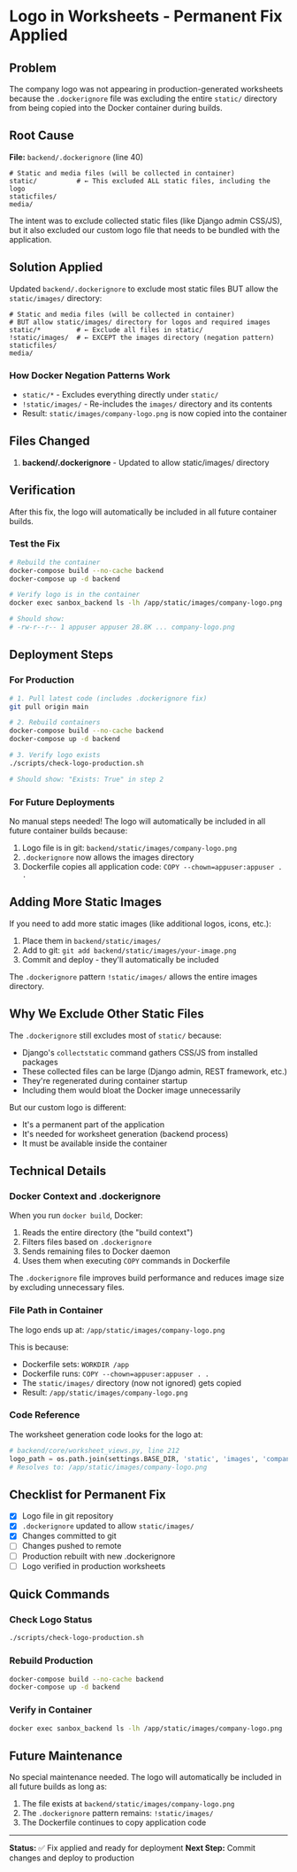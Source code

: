 # Logo in Worksheets - Permanent Fix Applied

## Problem

The company logo was not appearing in production-generated worksheets because the `.dockerignore` file was excluding the entire `static/` directory from being copied into the Docker container during builds.

## Root Cause

**File:** `backend/.dockerignore` (line 40)

```dockerignore
# Static and media files (will be collected in container)
static/          # ← This excluded ALL static files, including the logo
staticfiles/
media/
```

The intent was to exclude collected static files (like Django admin CSS/JS), but it also excluded our custom logo file that needs to be bundled with the application.

## Solution Applied

Updated `backend/.dockerignore` to exclude most static files BUT allow the `static/images/` directory:

```dockerignore
# Static and media files (will be collected in container)
# BUT allow static/images/ directory for logos and required images
static/*         # ← Exclude all files in static/
!static/images/  # ← EXCEPT the images directory (negation pattern)
staticfiles/
media/
```

### How Docker Negation Patterns Work

- `static/*` - Excludes everything directly under `static/`
- `!static/images/` - Re-includes the `images/` directory and its contents
- Result: `static/images/company-logo.png` is now copied into the container

## Files Changed

1. **backend/.dockerignore** - Updated to allow static/images/ directory

## Verification

After this fix, the logo will automatically be included in all future container builds.

### Test the Fix

```bash
# Rebuild the container
docker-compose build --no-cache backend
docker-compose up -d backend

# Verify logo is in the container
docker exec sanbox_backend ls -lh /app/static/images/company-logo.png

# Should show:
# -rw-r--r-- 1 appuser appuser 28.8K ... company-logo.png
```

## Deployment Steps

### For Production

```bash
# 1. Pull latest code (includes .dockerignore fix)
git pull origin main

# 2. Rebuild containers
docker-compose build --no-cache backend
docker-compose up -d backend

# 3. Verify logo exists
./scripts/check-logo-production.sh

# Should show: "Exists: True" in step 2
```

### For Future Deployments

No manual steps needed! The logo will automatically be included in all future container builds because:

1. Logo file is in git: `backend/static/images/company-logo.png`
2. `.dockerignore` now allows the images directory
3. Dockerfile copies all application code: `COPY --chown=appuser:appuser . .`

## Adding More Static Images

If you need to add more static images (like additional logos, icons, etc.):

1. Place them in `backend/static/images/`
2. Add to git: `git add backend/static/images/your-image.png`
3. Commit and deploy - they'll automatically be included

The `.dockerignore` pattern `!static/images/` allows the entire images directory.

## Why We Exclude Other Static Files

The `.dockerignore` still excludes most of `static/` because:

- Django's `collectstatic` command gathers CSS/JS from installed packages
- These collected files can be large (Django admin, REST framework, etc.)
- They're regenerated during container startup
- Including them would bloat the Docker image unnecessarily

But our custom logo is different:
- It's a permanent part of the application
- It's needed for worksheet generation (backend process)
- It must be available inside the container

## Technical Details

### Docker Context and .dockerignore

When you run `docker build`, Docker:
1. Reads the entire directory (the "build context")
2. Filters files based on `.dockerignore`
3. Sends remaining files to Docker daemon
4. Uses them when executing `COPY` commands in Dockerfile

The `.dockerignore` file improves build performance and reduces image size by excluding unnecessary files.

### File Path in Container

The logo ends up at: `/app/static/images/company-logo.png`

This is because:
- Dockerfile sets: `WORKDIR /app`
- Dockerfile runs: `COPY --chown=appuser:appuser . .`
- The `static/images/` directory (now not ignored) gets copied
- Result: `/app/static/images/company-logo.png`

### Code Reference

The worksheet generation code looks for the logo at:

```python
# backend/core/worksheet_views.py, line 212
logo_path = os.path.join(settings.BASE_DIR, 'static', 'images', 'company-logo.png')
# Resolves to: /app/static/images/company-logo.png
```

## Checklist for Permanent Fix

- [x] Logo file in git repository
- [x] `.dockerignore` updated to allow `static/images/`
- [x] Changes committed to git
- [ ] Changes pushed to remote
- [ ] Production rebuilt with new .dockerignore
- [ ] Logo verified in production worksheets

## Quick Commands

### Check Logo Status
```bash
./scripts/check-logo-production.sh
```

### Rebuild Production
```bash
docker-compose build --no-cache backend
docker-compose up -d backend
```

### Verify in Container
```bash
docker exec sanbox_backend ls -lh /app/static/images/company-logo.png
```

## Future Maintenance

No special maintenance needed. The logo will automatically be included in all future builds as long as:

1. The file exists at `backend/static/images/company-logo.png`
2. The `.dockerignore` pattern remains: `!static/images/`
3. The Dockerfile continues to copy application code

---

**Status:** ✅ Fix applied and ready for deployment
**Next Step:** Commit changes and deploy to production
